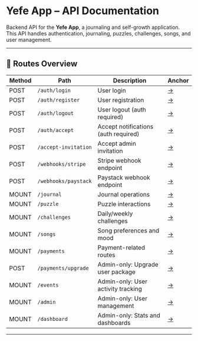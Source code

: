 # Yefe App – API Documentation

Backend API for the **Yefe App**, a journaling and self-growth application.  
This API handles authentication, journaling, puzzles, challenges, songs, and user management.

---

## 📌 Routes Overview

| Method | Path                   | Description                          | Anchor |
|--------|------------------------|--------------------------------------|--------|
| POST   | `/auth/login`         | User login                           | [→](#post-authlogin) |
| POST   | `/auth/register`      | User registration                    | [→](#post-authregister) |
| POST   | `/auth/logout`        | User logout (auth required)          | [→](#post-authlogout) |
| POST   | `/auth/accept`        | Accept notifications (auth required) | [→](#post-authaccept) |
| POST   | `/accept-invitation`  | Accept admin invitation              | [→](#post-accept-invitation) |
| POST   | `/webhooks/stripe`    | Stripe webhook endpoint              | [→](#post-webhooksstripe) |
| POST   | `/webhooks/paystack`  | Paystack webhook endpoint            | [→](#post-webhookspaystack) |
| MOUNT  | `/journal`            | Journal operations                   | [→](#journal-routes) |
| MOUNT  | `/puzzle`             | Puzzle interactions                  | [→](#puzzle-routes) |
| MOUNT  | `/challenges`         | Daily/weekly challenges              | [→](#challenges-routes) |
| MOUNT  | `/songs`              | Song preferences and mood            | [→](#songs-routes) |
| MOUNT  | `/payments`           | Payment-related routes               | [→](#payments-routes) |
| POST   | `/payments/upgrade`   | Admin-only: Upgrade user package     | [→](#post-paymentsupgrade) |
| MOUNT  | `/events`             | Admin-only: User activity tracking   | [→](#events-routes) |
| MOUNT  | `/admin`              | Admin-only: User management          | [→](#admin-routes) |
| MOUNT  | `/dashboard`          | Admin-only: Stats and dashboards     | [→](#dashboard-routes) |

---

